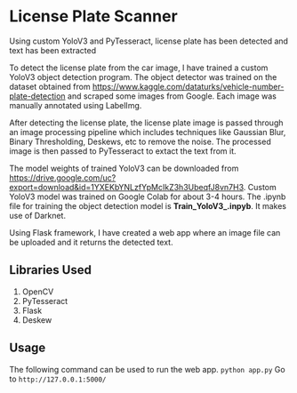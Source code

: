 # License Plate Scanner
Using custom YoloV3 and PyTesseract, license plate has been detected and text has been extracted

To detect the license plate from the car image, I have trained a custom YoloV3 object detection program. The object detector was trained on the dataset obtained from https://www.kaggle.com/dataturks/vehicle-number-plate-detection and scraped some images from Google. Each image was manually annotated using LabelImg.

After detecting the license plate, the license plate image is passed through an image processing pipeline which includes techniques like Gaussian Blur, Binary Thresholding, Deskews, etc to remove the noise. The processed image is then passed to PyTesseract to extact the text from it.

The model weights of trained YoloV3 can be downloaded from https://drive.google.com/uc?export=download&id=1YXEKbYNLzfYpMcIkZ3h3UbeqfJ8vn7H3. Custom YoloV3 model was trained on Google Colab for about 3-4 hours. The .ipynb file for training the object detection model is **Train_YoloV3_.inpyb**. It makes use of Darknet.

Using Flask framework, I have created a web app where an image file can be uploaded and it returns the detected text.

## Libraries Used
1. OpenCV
2. PyTesseract
3. Flask
4. Deskew

## Usage
The following command can be used to run the web app.
```python app.py```
Go to ```http://127.0.0.1:5000/```
